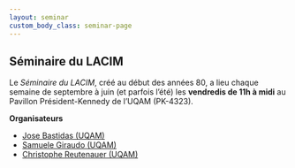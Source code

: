 ```yaml
---
layout: seminar
custom_body_class: seminar-page
---
```


## Séminaire du LACIM

Le *Séminaire du LACIM*, créé au début des années 80, a lieu chaque semaine de
septembre à juin (et parfois l’été) les **vendredis de 11h à midi** au Pavillon
Président-Kennedy de l’UQAM (PK-4323).

**Organisateurs**
- [Jose Bastidas (UQAM)](https://bastidas-jose.codeberg.page/)
- [Samuele Giraudo (UQAM)](https://igm.univ-mlv.fr/~giraudo/Home.html)
- [Christophe Reutenauer (UQAM)](https://reutenauer.math.uqam.ca/)
